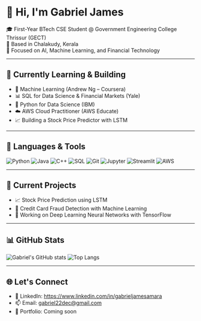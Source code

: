 # 👋 Hi, I'm Gabriel James

🎓 First-Year BTech CSE Student @ Government Engineering College Thrissur (GECT)  
📍 Based in Chalakudy, Kerala  
🎯 Focused on AI, Machine Learning, and Financial Technology

---

## 🌱 Currently Learning & Building

- 🤖 Machine Learning (Andrew Ng – Coursera)
- 📊 SQL for Data Science & Financial Markets (Yale)
- 🧠 Python for Data Science (IBM)
- ☁️ AWS Cloud Practitioner (AWS Educate)
- 📈 Building a Stock Price Predictor with LSTM

---

## 🧰 Languages & Tools

![Python](https://img.shields.io/badge/Python-3776AB?style=for-the-badge&logo=python&logoColor=white)
![Java](https://img.shields.io/badge/Java-ED8B00?style=for-the-badge&logo=openjdk&logoColor=white)
![C++](https://img.shields.io/badge/C++-00599C?style=for-the-badge&logo=cplusplus&logoColor=white)
![SQL](https://img.shields.io/badge/SQL-4479A1?style=for-the-badge&logo=sqlite&logoColor=white)
![Git](https://img.shields.io/badge/Git-F05032?style=for-the-badge&logo=git&logoColor=white)
![Jupyter](https://img.shields.io/badge/Jupyter-F37626?style=for-the-badge&logo=jupyter&logoColor=white)
![Streamlit](https://img.shields.io/badge/Streamlit-FF4B4B?style=for-the-badge&logo=streamlit&logoColor=white)
![AWS](https://img.shields.io/badge/AWS-232F3E?style=for-the-badge&logo=amazon-aws&logoColor=white)

---

## 📌 Current Projects

- 📈 Stock Price Prediction using LSTM
- 🧠 Credit Card Fraud Detection with Machine Learning
- 🧪 Working on Deep Learning Neural Networks with TensorFlow

---

## 📊 GitHub Stats

![Gabriel's GitHub stats](https://github-readme-stats.vercel.app/api?username=gabsgj&show_icons=true&theme=radical)
![Top Langs](https://github-readme-stats.vercel.app/api/top-langs/?username=gabsgj&layout=compact&theme=radical)

---

## 🌐 Let's Connect

- 🔗 LinkedIn: https://www.linkedin.com/in/gabrieljamesamara  
- 📫 Email: gabriel22dec@gmail.com  
- 🧠 Portfolio: Coming soon

<!---
gabsgj/gabsgj is a ✨ special ✨ repository because its `README.md` (this file) appears on your GitHub profile.
You can click the Preview link to take a look at your changes.
--->
